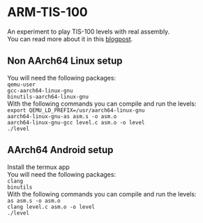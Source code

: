 # ARM-TIS-100
An experiment to play TIS-100 levels with real assembly.  
You can read more about it in this [blogpost](https://sennavanhoek.github.io/assembly-game/).  

## Non AArch64 Linux setup
You will need the following packages:  
`qemu-user`  
`gcc-aarch64-linux-gnu`  
`binutils-aarch64-linux-gnu`  
With the following commands you can compile and run the levels:  
`export QEMU_LD_PREFIX=/usr/aarch64-linux-gnu`  
`aarch64-linux-gnu-as asm.s -o asm.o`  
`aarch64-linux-gnu-gcc level.c asm.o -o level`  
`./level`  


## AArch64 Android setup
Install the termux app  
You will need the following packages:  
`clang`  
`binutils`  
With the following commands you can compile and run the levels:  
`as asm.s -o asm.o`  
`clang level.c asm.o -o level`  
`./level`  
